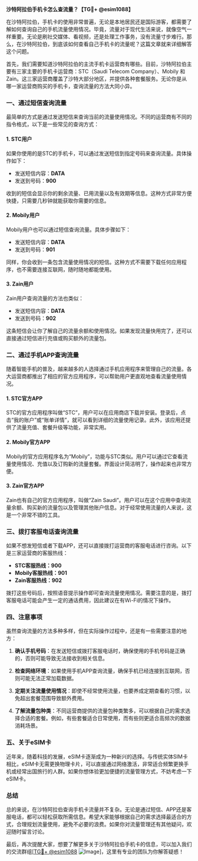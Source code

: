 **沙特阿拉伯手机卡怎么查流量？【TG💪+ @esim1088】**

在沙特阿拉伯，手机卡的使用非常普遍，无论是本地居民还是国际游客，都需要了解如何查询自己的手机流量使用情况。毕竟，流量对于现代生活来说，就像空气一样重要。无论是刷社交媒体、看视频，还是处理工作事务，没有流量寸步难行。那么，在沙特阿拉伯，到底该如何查看自己手机卡的流量呢？这篇文章就来详细解答这个问题。

首先，我们需要知道沙特阿拉伯的主流手机卡运营商有哪些。目前，沙特阿拉伯主要有三家主要的手机卡运营商：STC（Saudi Telecom Company）、Mobily 和 Zain。这三家运营商覆盖了沙特大部分地区，并提供各种套餐服务。无论你是从哪一家运营商购买的手机卡，查询流量的方法大同小异。

### **一、通过短信查询流量**
最简单的方式是通过发送短信来查询当前的流量使用情况。不同的运营商有不同的指令格式，以下是一些常见的查询方式：

#### **1. STC用户**
如果你使用的是STC的手机卡，可以通过发送短信到指定号码来查询流量。具体操作如下：
- 发送短信内容：**DATA**
- 发送到号码：**900**

收到的短信会显示你的剩余流量、已用流量以及有效期等信息。这种方式非常方便快捷，只需要几秒钟就能获取你需要的信息。

#### **2. Mobily用户**
Mobily用户也可以通过短信查询流量。具体步骤如下：
- 发送短信内容：**DATA**
- 发送到号码：**901**

同样，你会收到一条包含流量使用情况的短信。这种方式不需要下载任何应用程序，也不需要连接互联网，随时随地都能使用。

#### **3. Zain用户**
Zain用户查询流量的方法也类似：
- 发送短信内容：**DATA**
- 发送到号码：**902**

这条短信会让你了解自己的流量余额和使用情况。如果发现流量快用完了，还可以直接通过短信进行充值或购买额外的流量包。

### **二、通过手机APP查询流量**
随着智能手机的普及，越来越多的人选择通过手机应用程序来管理自己的流量。各大运营商都推出了相应的官方应用程序，可以帮助用户更直观地查看流量使用情况。

#### **1. STC官方APP**
STC的官方应用程序叫做“STC”，用户可以在应用商店下载并安装。登录后，点击“我的账户”或“账单详情”，就可以看到详细的流量使用记录。此外，该应用还提供了流量充值、套餐升级等功能，非常实用。

#### **2. Mobily官方APP**
Mobily的官方应用程序名为“Mobily”，功能与STC类似。用户可以通过它查看流量使用情况、充值以及订购新的流量套餐。界面设计简洁明了，操作起来也非常方便。

#### **3. Zain官方APP**
Zain也有自己的官方应用程序，叫做“Zain Saudi”。用户可以在这个应用中查询流量余额、购买新的流量包以及管理其他账户信息。对于经常使用流量的人来说，这是一个非常不错的工具。

### **三、拨打客服电话查询流量**
如果不想发短信或者下载APP，还可以直接拨打运营商的客服电话进行咨询。以下是三家运营商的客服热线：
- **STC客服热线：900**
- **Mobily客服热线：901**
- **Zain客服热线：902**

拨打这些号码后，按照语音提示操作即可查询流量使用情况。需要注意的是，拨打客服电话可能会产生一定的通话费用，因此建议在有Wi-Fi的情况下操作。

### **四、注意事项**
虽然查询流量的方法多种多样，但在实际操作过程中，还是有一些需要注意的地方：

1. **确认手机号码**：在发送短信或拨打客服电话时，确保使用的手机号码是正确的，否则可能导致无法接收到相关信息。
   
2. **检查网络环境**：如果使用手机APP查询流量，确保手机已经连接到互联网，否则可能无法正常加载数据。

3. **定期关注流量使用情况**：即使不经常使用流量，也要养成定期查看的习惯，以免超出套餐范围导致额外费用。

4. **了解流量包种类**：不同运营商提供的流量包种类繁多，可以根据自己的需求选择合适的套餐。例如，有些套餐适合日常使用，而有些则更适合高频次的数据消耗场景。

### **五、关于eSIM卡**
近年来，随着科技的发展，eSIM卡逐渐成为一种新兴的选择。与传统实体SIM卡相比，eSIM卡无需更换物理卡片，可以直接通过网络激活，非常适合频繁更换手机或经常出国旅行的人群。如果你想体验更加便捷的流量管理方式，不妨考虑一下eSIM卡。

### **总结**
总的来说，在沙特阿拉伯查询手机卡流量并不复杂。无论是通过短信、APP还是客服电话，都可以轻松获取所需信息。希望大家能够根据自己的需求选择最适合的方式，合理规划流量使用，避免不必要的浪费。如果你对流量管理还有其他疑问，欢迎随时留言讨论。

最后，再次提醒大家，想要了解更多关于沙特阿拉伯手机卡的信息，可以加入我们的交流群组[[TG💪+ @esim1088](https://t.me/s/esim1088) ![Image](https://i.postimg.cc/4NQfJmqS/Snipaste-2025-05-13-00-14-12.png)]，这里有专业的团队为你解答疑惑！